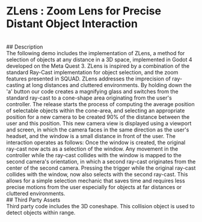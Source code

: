 # ZLens : Zoom Lens for Precise Distant Object Interaction
<br>
## Description
<br>
The following demo includes the implementation of ZLens, a method for selection of objects at any distance in a 3D space, implemented in Godot 4 developed on the Meta Quest 3. 
ZLens is inspired by a combination of the standard Ray-Cast implementation for object selection, and the zoom features presented in SQUAD. 
ZLens addresses the imprecision of ray-casting at long distances and cluttered environments. By holding down the 'a' button our code creates a magnifying glass and switches from
the standard ray-cast to a cone-shape area originating from the user's controller. The release starts the process of computing the average position of selectable objects
within the cone-area, and selecting an appropriate position for a new camera to be created 90% of the distance between the user and this position. This new camera view is displayed using a viewport 
and screen, in which the camera faces in the same direction as the user's headset, and the window is a small distance in front of the user. The interaction operates as follows:
Once the window is created, the original ray-cast now acts as a selection of the window. Any movement in the controller while the ray-cast collides with the window is mapped to the
second camera's orientation, in which a second ray-cast originates from the center of the second camera. Pressing the trigger while the original ray-cast collides with the window, now also
selects with the second ray-cast. This allows for a simple selection mechanic that saves time and requires less precise motions from the user especially for objects at far distances or cluttered environments.
<br>
## Third Party Assets
<br>
Third party code includes the 3D coneshape. This collision object is used to detect objects within range. 
